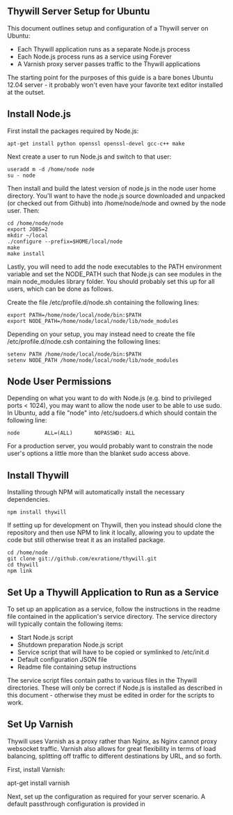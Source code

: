 Thywill Server Setup for Ubuntu
-------------------------------

This document outlines setup and configuration of a Thywill server on Ubuntu:

  * Each Thywill application runs as a separate Node.js process
  * Each Node.js process runs as a service using Forever
  * A Varnish proxy server passes traffic to the Thywill applications

The starting point for the purposes of this guide is a bare bones Ubuntu 12.04
server - it probably won't even have your favorite text editor installed at the
outset.

Install Node.js
---------------

First install the packages required by Node.js:

    apt-get install python openssl openssl-devel gcc-c++ make

Next create a user to run Node.js and switch to that user:

    useradd m -d /home/node node
    su - node

Then install and build the latest version of node.js in the node user home
directory. You'll want to have the node.js source downloaded and unpacked
(or checked out from Github) into /home/node/node and owned by the node user.
Then:

    cd /home/node/node
    export JOBS=2
    mkdir ~/local
    ./configure --prefix=$HOME/local/node
    make
    make install
    
Lastly, you will need to add the node executables to the PATH environment
variable and set the NODE_PATH such that Node.js can see modules in the main
node_modules library folder. You should probably set this up for all users, 
which can be done as follows.

Create the file /etc/profile.d/node.sh containing the following lines:

    export PATH=/home/node/local/node/bin:$PATH
    export NODE_PATH=/home/node/local/node/lib/node_modules

Depending on your setup, you may instead need to create the file 
/etc/profile.d/node.csh containing the following lines:

    setenv PATH /home/node/local/node/bin:$PATH
    setenv NODE_PATH /home/node/local/node/lib/node_modules

Node User Permissions
---------------------

Depending on what you want to do with Node.js (e.g. bind to privileged
ports < 1024), you may want to allow the node user to be able to use sudo. In
Ubuntu, add a file "node" into /etc/sudoers.d which should contain the
following line:

    node        ALL=(ALL)       NOPASSWD: ALL

For a production server, you would probably want to constrain the node user's
options a little more than the blanket sudo access above.

Install Thywill
---------------

Installing through NPM will automatically install the necessary dependencies.

    npm install thywill
    
If setting up for development on Thywill, then you instead should clone the
repository and then use NPM to link it locally, allowing you to update the
code but still otherwise treat it as an installed package.

    cd /home/node
    git clone git://github.com/exratione/thywill.git
    cd thywill
    npm link
    
Set Up a Thywill Application to Run as a Service
------------------------------------------------

To set up an application as a service, follow the instructions in the
readme file contained in the application's service directory. The service
directory will typically contain the following items:

  * Start Node.js script
  * Shutdown preparation Node.js script
  * Service script that will have to be copied or symlinked to /etc/init.d
  * Default configuration JSON file
  * Readme file containing setup instructions
  
The service script files contain paths to various files in the Thywill
directories. These will only be correct if Node.js is installed as described in
this document - otherwise they must be edited in order for the scripts to work.
  
Set Up Varnish
--------------

Thywill uses Varnish as a proxy rather than Nginx, as Nginx cannot proxy
websocket traffic. Varnish also allows for great flexibility in terms of load
balancing, splitting off traffic to different destinations by URL, and so 
forth.

First, install Varnish:

   apt-get install varnish
   
Next, set up the configuration as required for your server scenario. A default
passthrough configuration is provided in












